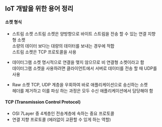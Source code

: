## IoT 개발을 위한 용어 정리

#### 소켓 형식

-   스트림 소켓
    스트림 소켓은 양방향으로 바이트 스트림을 전송 할 수 있는 연결 지향형 소켓  
    소량의 데이터 보다는 대량의 데이터를 보내는 경우에 적합  
    스트림 소켓은 TCP 프로토콜을 사용

-   데이터그램 소켓
    명시적으로 연결을 맺지 않으므로 비 연결형 소켓이라고 함  
    데이터그램 소켓을 사용하려면 클라이언트에서 서버로 데이터를 전송 할 때 UDP를 사용

-   Raw 소켓
    TCP, UDP 계층을 우회하여 바로 애플리케이션으로 송신하는 소켓  
    헤더를 제거하고 이를 파싱 하는 과정은 모두 수신 애플리케이션에서 담당해야 함

#### TCP (Transmission Control Protocol)

-   OSI 7Layer 중 4계층인 전송계층에 속하는 중요 프로토콜
-   연결 지향 프로토콜 (에러없이 교환할 수 있게 하는 역할)
